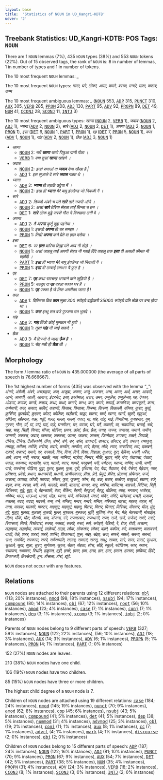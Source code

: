 ```yaml
---
layout: base
title:  'Statistics of NOUN in UD_Kangri-KDTB'
udver: '2'
---
```


## Treebank Statistics: UD_Kangri-KDTB: POS Tags: `NOUN`

There are 1 `NOUN` lemmas (7%), 435 `NOUN` types (38%) and 553 `NOUN` tokens (22%).
Out of 15 observed tags, the rank of `NOUN` is: 8 in number of lemmas, 1 in number of types and 1 in number of tokens.

The 10 most frequent `NOUN` lemmas: <em>_</em>

The 10 most frequent `NOUN` types:  <em>गल्ल, घरे, लोकां, अम्मा, कमरे, बरखा, मन्दरे, माता, कताब, कम्म</em>

The 10 most frequent ambiguous lemmas: <em>_</em> (<tt><a href="xnr_kdtb-pos-NOUN.html">NOUN</a></tt> 553, <tt><a href="xnr_kdtb-pos-ADP.html">ADP</a></tt> 315, <tt><a href="xnr_kdtb-pos-PUNCT.html">PUNCT</a></tt> 310, <tt><a href="xnr_kdtb-pos-AUX.html">AUX</a></tt> 305, <tt><a href="xnr_kdtb-pos-VERB.html">VERB</a></tt> 285, <tt><a href="xnr_kdtb-pos-PRON.html">PRON</a></tt> 208, <tt><a href="xnr_kdtb-pos-ADJ.html">ADJ</a></tt> 130, <tt><a href="xnr_kdtb-pos-PART.html">PART</a></tt> 95, <tt><a href="xnr_kdtb-pos-ADV.html">ADV</a></tt> 92, <tt><a href="xnr_kdtb-pos-PROPN.html">PROPN</a></tt> 89, <tt><a href="xnr_kdtb-pos-DET.html">DET</a></tt> 49, <tt><a href="xnr_kdtb-pos-NUM.html">NUM</a></tt> 41, <tt><a href="xnr_kdtb-pos-CCONJ.html">CCONJ</a></tt> 28, <tt><a href="xnr_kdtb-pos-SCONJ.html">SCONJ</a></tt> 11, <tt><a href="xnr_kdtb-pos-INTJ.html">INTJ</a></tt> 3)

The 10 most frequent ambiguous types:  <em>खाणा</em> (<tt><a href="xnr_kdtb-pos-NOUN.html">NOUN</a></tt> 2, <tt><a href="xnr_kdtb-pos-VERB.html">VERB</a></tt> 1), <em>जवाब</em> (<tt><a href="xnr_kdtb-pos-NOUN.html">NOUN</a></tt> 2, <tt><a href="xnr_kdtb-pos-ADJ.html">ADJ</a></tt> 1), <em>भ्यागा</em> (<tt><a href="xnr_kdtb-pos-ADV.html">ADV</a></tt> 2, <tt><a href="xnr_kdtb-pos-NOUN.html">NOUN</a></tt> 2), <em>सारे</em> (<tt><a href="xnr_kdtb-pos-ADJ.html">ADJ</a></tt> 2, <tt><a href="xnr_kdtb-pos-NOUN.html">NOUN</a></tt> 2, <tt><a href="xnr_kdtb-pos-DET.html">DET</a></tt> 1), <em>अपणा</em> (<tt><a href="xnr_kdtb-pos-ADJ.html">ADJ</a></tt> 2, <tt><a href="xnr_kdtb-pos-NOUN.html">NOUN</a></tt> 1, <tt><a href="xnr_kdtb-pos-PRON.html">PRON</a></tt> 1), <em>इसा</em> (<tt><a href="xnr_kdtb-pos-DET.html">DET</a></tt> 6, <tt><a href="xnr_kdtb-pos-NOUN.html">NOUN</a></tt> 1, <tt><a href="xnr_kdtb-pos-PART.html">PART</a></tt> 1, <tt><a href="xnr_kdtb-pos-PRON.html">PRON</a></tt> 1), <em>एह</em> (<tt><a href="xnr_kdtb-pos-DET.html">DET</a></tt> 7, <tt><a href="xnr_kdtb-pos-PRON.html">PRON</a></tt> 5, <tt><a href="xnr_kdtb-pos-NOUN.html">NOUN</a></tt> 1), <em>कल</em> (<tt><a href="xnr_kdtb-pos-ADV.html">ADV</a></tt> 1, <tt><a href="xnr_kdtb-pos-NOUN.html">NOUN</a></tt> 1), <em>गांह</em> (<tt><a href="xnr_kdtb-pos-ADV.html">ADV</a></tt> 2, <tt><a href="xnr_kdtb-pos-NOUN.html">NOUN</a></tt> 1), <em>छैळ</em> (<tt><a href="xnr_kdtb-pos-ADJ.html">ADJ</a></tt> 3, <tt><a href="xnr_kdtb-pos-NOUN.html">NOUN</a></tt> 1)


* <em>खाणा</em>
  * <tt><a href="xnr_kdtb-pos-NOUN.html">NOUN</a></tt> 2: <em>रामें <b>खाणा</b> खाणे पिछुआ पाणी पीता ।</em>
  * <tt><a href="xnr_kdtb-pos-VERB.html">VERB</a></tt> 1: <em>क्या तुसां <b>खाणा</b> खांहगे ।</em>
* <em>जवाब</em>
  * <tt><a href="xnr_kdtb-pos-NOUN.html">NOUN</a></tt> 2: <em>इन्हां सवालां दा <b>जवाब</b> देणा सौखा है |</em>
  * <tt><a href="xnr_kdtb-pos-ADJ.html">ADJ</a></tt> 1: <em>इस सुआले दे सारे <b>जवाब</b> गळत थे ।</em>
* <em>भ्यागा</em>
  * <tt><a href="xnr_kdtb-pos-ADV.html">ADV</a></tt> 2: <em><b>भ्यागा</b> ही तड़कैं उट्ठेया मैं ।</em>
  * <tt><a href="xnr_kdtb-pos-NOUN.html">NOUN</a></tt> 2: <em>इसा ही <b>भ्यागा</b> मेरे बापू इंगलैण्ड जो निकळी गै ।</em>
* <em>सारे</em>
  * <tt><a href="xnr_kdtb-pos-ADJ.html">ADJ</a></tt> 2: <em>तिज्जो अंबरे च मते <b>सारे</b> तारे नजरी औणे ।</em>
  * <tt><a href="xnr_kdtb-pos-NOUN.html">NOUN</a></tt> 2: <em>असां <b>सारे</b> तेरिया सेहता तांईं चिन्ता च हन ।</em>
  * <tt><a href="xnr_kdtb-pos-DET.html">DET</a></tt> 1: <em><b>सारे</b> लोक बुड्ढे पास्सें गौरा ने दिक्खणा लगी पे ।</em>
* <em>अपणा</em>
  * <tt><a href="xnr_kdtb-pos-ADJ.html">ADJ</a></tt> 2: <em>तैं <b>अपणा</b> कुर्तू पुठ्ठा पहनेया ।</em>
  * <tt><a href="xnr_kdtb-pos-NOUN.html">NOUN</a></tt> 1: <em>इसजो <b>अपणा</b> ही घर समझा ।</em>
  * <tt><a href="xnr_kdtb-pos-PRON.html">PRON</a></tt> 1: <em>तिन्नी <b>अपणा</b> कने प्रेते दा हाल दसेया ।</em>
* <em>इसा</em>
  * <tt><a href="xnr_kdtb-pos-DET.html">DET</a></tt> 6: <em>पर <b>इसा</b> बारिया तिह्नां मते अम्ब नी तोड़े ।</em>
  * <tt><a href="xnr_kdtb-pos-NOUN.html">NOUN</a></tt> 1: <em>असां जाहलू ताईं अपणी सेहत नी गवाई दिंदे ताहलू तक <b>इसा</b> दी असली कीमत नी बझोंदी ।</em>
  * <tt><a href="xnr_kdtb-pos-PART.html">PART</a></tt> 1: <em><b>इसा</b> ही भ्यागा मेरे बापू इंगलैण्ड जो निकळी गै ।</em>
  * <tt><a href="xnr_kdtb-pos-PRON.html">PRON</a></tt> 1: <em><b>इसा</b> दी लम्बाई लगभग त्रै फुट है ।</em>
* <em>एह</em>
  * <tt><a href="xnr_kdtb-pos-DET.html">DET</a></tt> 7: <em><b>एह</b> कथा रामचन्द्र भगवाने कने जुड़ियो है ।</em>
  * <tt><a href="xnr_kdtb-pos-PRON.html">PRON</a></tt> 5: <em>काळुए दा <b>एह</b> पहला पक्का घर है ।</em>
  * <tt><a href="xnr_kdtb-pos-NOUN.html">NOUN</a></tt> 1: <em><b>एह</b> पक्का है जे तिस अमरीका जाणा है !</em>
* <em>कल</em>
  * <tt><a href="xnr_kdtb-pos-ADV.html">ADV</a></tt> 1: <em>दिल्लिया विच <b>कल</b> सुन्ना 300 रूपेइये बद्धीकरी 35000 रूपेइये प्रति तोळे पर बन्द होया था ।</em>
  * <tt><a href="xnr_kdtb-pos-NOUN.html">NOUN</a></tt> 1: <em><b>कल</b> इत्थू सत बजे पुज्जणा मत भुलदे ।</em>
* <em>गांह</em>
  * <tt><a href="xnr_kdtb-pos-ADV.html">ADV</a></tt> 2: <em><b>गांह</b> मिंजो कोई मुस्कल नी हुणी ।</em>
  * <tt><a href="xnr_kdtb-pos-NOUN.html">NOUN</a></tt> 1: <em>तुसां <b>गांह</b> नी जाई सकदे ।</em>
* <em>छैळ</em>
  * <tt><a href="xnr_kdtb-pos-ADJ.html">ADJ</a></tt> 3: <em>मैं तिज्जो ते जादा <b>छैळ</b> हैं ।</em>
  * <tt><a href="xnr_kdtb-pos-NOUN.html">NOUN</a></tt> 1: <em>सैह मती ही <b>छैळ</b> थी ।</em>

## Morphology

The form / lemma ratio of `NOUN` is 435.000000 (the average of all parts of speech is 76.666667).

The 1st highest number of forms (435) was observed with the lemma “_”: <em>अंगणे, अंग्रेजी, अंबरे, अच्छाइया, अज, अजूबा, अपणा, अप्पूं, अफसर, अम्ब, अम्मा, अर्थ, असर, आदमी, आप्पे, आबादी, आळी, आवाज, इंटरनेट, इसा, इस्तेमाल, उत्तर, उमर, एम्बुलेंस, एम्बुलेन्सा, एह, ऐनका, ओढणां, कणक, कण्डें, कताब, कथा, कथां, कनारें, कन्ध, कम, कमरे, कमाई, कम्पनिया, कम्पयूटरे, कम्म, कर्मचारी, कल, कवता, कविएं, कहाणी, किताब, किताबा, किस्मा, किस्मां, किहल्ली, कीमत, कुत्ता, कुर्तू, कुर्सियां, कुलदेवी, कुहला, कोटां, कोशिश, खड़ैतरी, खड्डा, खतरा, खर्च, खाणा, खाणें, खुसी, खूह्आं, खेतिया, खौह्दळ, गऊ, गड्डी, गल्ल, गल्ला, गल्लां, गळत, गा, गांह, गांह्, गाई, गिणतिया, गुनाहगार, गुम, गुस्सा, गौरा, ग्राँ, ग्रां, ग्रांएं, ग्राएं, घड़े, घनमीटर, घर, घराळ, घरे, घरैं, घळाटी, घा, चकारिया, चणाई, चन्ने, चाह, चाह्, चिड़ी, चिन्ता, चीजा, चोरिया, छपन, छांवां, छैल, छैळ, जगह, जज्ज, जणासा, जमाने, जमीन, जम्मणी, जरूरत, जवाब, ज़रूरत, ज़रूरता, जातर, जातरा, जातरू, जिम्मेदार, टप्परुए, टब्बरे, टियाळे, टेनिस, टैनिस, टैलीस्कोपे, ठीक, डंगरे, डंगे, डर, डांस, डाकटरें, डाक्टर, डॉक्टर, ढंगे, तफान, तमाकुए, तमाकू, तरीका, तरीकें, तरीख, तवारे, तस्वीर, तस्वीरा, तारे, तैह्स, तोळे, त्यार, त्रासदियां, त्ळा, दक्खणे, दफ़्तरे, दफ्तरां, दमागे, दर, दरवाज़े, दिन, दिनां, दिनें, दिशा, दिहाड़ा, दुआल, दूरा, देविया, धरती, धरैंस, धामे, ध्यान, नदी, नराज, नळकें, नवां, नांनियां, नाड़ेयां, निन्दर, नीति, नुहार, न्हेरे, पंगा, पंचायता, पंडतां, पकड़, पकवान, पटवारिए, पता, पताळे, पत्तर, पत्थरे, परदूषणे, परी, पर्यटक, पसन्द, पाणिए, पाणी, पाणीं, पासे, पास्सेयां, पीढ़िया, पुठ्ठा, पुत्तर, पुळस, पूजा, पूरी, पृथ्विया, पेट, पैदा, पैदावार, पैसे, पैसेयां, पैह्रेदार, प्यार, प्रतिशत, प्रदेशे, प्रधान, प्रधानमंत्री, प्रधानी, प्राचीनकाल, प्रीता, प्रेते, प्रेमुएं, प्रेरित, प्रोग्रामां, प्रोफेसर, फर्ज, फसलां, फ़ायदा, फ़ौजी, फायदा, फीटर, फुट, फूकणू, फोन, बंद, बक, बचार, बच्चेयां, बच्छुआं, बछाण, बजे, बद्दळ, बन्द, बरखा, बरी, बर्फ, बल्लड़े, बाकी, बाज़ारां, बान्दर, बापू, बारिया, बाल्टिया, बाहरले, बिटिया, बिट्टी, बिल्लिया, बुड्ढे, बूट्टा, बे, बेइन्साफ़ी, बेला, बैंकिंग, बैहणी, बैह्ड़ुआं, बैह्ड़ू, बोलिया, ब्याह, भगवान, भतोरड़, भविष्य, भाऊ, भाऊआं, भाखां, भीड़, भ्यागा, मंजे, मंत्रिमंडले, मंदरां, मंदिर, मंदिरे, मच्छियां, मच्छी, मज़ाक, मतलब, मदद, मददा, मदरसे, मना, मने, मन्त्रिए, मन्दर, मन्दरे, मन्दिर, मस्जिदा, महत्ता, महत्त्व, महल, माँ, माता, मालक, मालणी, मास्टर, माहणुए, माहणुएं, माहणू, मितरा, मित्तर, मिनटां, मिस्त्रिए, मीदवार, मील, मुंह, मुद्दे, मुन्नुए, मुलख, मुलखां, मुलखे, मुल्ल, मुश्कल, मुस्कल, मूर्ति, मूर्तियां, मेज, मेद, मेळे, मेहरबानी, मोबाईल, मौक़ा, मौके, मौत, मौसमी, याद, योजना, रंगे, राजदरबार, राजधानी, राजा, राजे, राजें, राजेयां, राणी, रात्ती, रियासतां, रिश्ते, रिश्तेदारां, रुक्ख, रुक्खां, रुक्खे, रुत्तां, रूपे, रूपेइये, रेडियो, रै, रोज़, रोटी, लच्छण, लड़ाइया, लड़ाईया, लम्बाई, लाक़ेयाँ, लाड़ा, लोक, लोकतंत्र, लोकां, वक़्ते, वकील, वणे, वातावरण, वातावरणे, वाळी, वेले, शहर, शहरां, शहरे, शान्ति, शिकायतां, शुरू, संझ, संझा, सक, सफरे, सफ़रे, सबना, सबनां, सभा, समर्पित, सरकारा, सरपे, सर्वसम्मति, सलाह, सवालां, सस्सू, साधु, साबत, सारे, साल, सालां, सुआल, सुआले, सुख, सुन्ना, सुरग, सुर्गवास, सूरज, सेहत, सेहता, सोच, सौह्रे, स्कूले, स्टेडियम, स्तर, स्थान, स्थापत्य, स्थापना, स्थिति, हकूमत, हट्टी, हफ्ते, हल्ल, हवा, हाख, हार, हाल, हालत, हालता, हाळियां, हिंदी, हिफाजती, हिस्सेदारी, हुण, होंसला, होरां, ह्यूंदे</em>.

`NOUN` does not occur with any features.


## Relations

`NOUN` nodes are attached to their parents using 12 different relations: <tt><a href="xnr_kdtb-dep-obl.html">obl</a></tt> (113; 20% instances), <tt><a href="xnr_kdtb-dep-nmod.html">nmod</a></tt> (98; 18% instances), <tt><a href="xnr_kdtb-dep-nsubj.html">nsubj</a></tt> (94; 17% instances), <tt><a href="xnr_kdtb-dep-compound.html">compound</a></tt> (80; 14% instances), <tt><a href="xnr_kdtb-dep-obj.html">obj</a></tt> (67; 12% instances), <tt><a href="xnr_kdtb-dep-root.html">root</a></tt> (56; 10% instances), <tt><a href="xnr_kdtb-dep-amod.html">amod</a></tt> (23; 4% instances), <tt><a href="xnr_kdtb-dep-case.html">case</a></tt> (7; 1% instances), <tt><a href="xnr_kdtb-dep-conj.html">conj</a></tt> (7; 1% instances), <tt><a href="xnr_kdtb-dep-dep.html">dep</a></tt> (3; 1% instances), <tt><a href="xnr_kdtb-dep-xcomp.html">xcomp</a></tt> (3; 1% instances), <tt><a href="xnr_kdtb-dep-iobj.html">iobj</a></tt> (2; 0% instances)

Parents of `NOUN` nodes belong to 9 different parts of speech: <tt><a href="xnr_kdtb-pos-VERB.html">VERB</a></tt> (327; 59% instances), <tt><a href="xnr_kdtb-pos-NOUN.html">NOUN</a></tt> (122; 22% instances),  (56; 10% instances), <tt><a href="xnr_kdtb-pos-ADJ.html">ADJ</a></tt> (18; 3% instances), <tt><a href="xnr_kdtb-pos-AUX.html">AUX</a></tt> (14; 3% instances), <tt><a href="xnr_kdtb-pos-ADV.html">ADV</a></tt> (6; 1% instances), <tt><a href="xnr_kdtb-pos-PROPN.html">PROPN</a></tt> (5; 1% instances), <tt><a href="xnr_kdtb-pos-PRON.html">PRON</a></tt> (4; 1% instances), <tt><a href="xnr_kdtb-pos-PART.html">PART</a></tt> (1; 0% instances)

152 (27%) `NOUN` nodes are leaves.

210 (38%) `NOUN` nodes have one child.

106 (19%) `NOUN` nodes have two children.

85 (15%) `NOUN` nodes have three or more children.

The highest child degree of a `NOUN` node is 7.

Children of `NOUN` nodes are attached using 19 different relations: <tt><a href="xnr_kdtb-dep-case.html">case</a></tt> (184; 24% instances), <tt><a href="xnr_kdtb-dep-nmod.html">nmod</a></tt> (145; 19% instances), <tt><a href="xnr_kdtb-dep-punct.html">punct</a></tt> (70; 9% instances), <tt><a href="xnr_kdtb-dep-amod.html">amod</a></tt> (62; 8% instances), <tt><a href="xnr_kdtb-dep-cop.html">cop</a></tt> (45; 6% instances), <tt><a href="xnr_kdtb-dep-nsubj.html">nsubj</a></tt> (43; 5% instances), <tt><a href="xnr_kdtb-dep-compound.html">compound</a></tt> (41; 5% instances), <tt><a href="xnr_kdtb-dep-det.html">det</a></tt> (41; 5% instances), <tt><a href="xnr_kdtb-dep-dep.html">dep</a></tt> (38; 5% instances), <tt><a href="xnr_kdtb-dep-nummod.html">nummod</a></tt> (31; 4% instances), <tt><a href="xnr_kdtb-dep-advmod.html">advmod</a></tt> (25; 3% instances), <tt><a href="xnr_kdtb-dep-obl.html">obl</a></tt> (19; 2% instances), <tt><a href="xnr_kdtb-dep-conj.html">conj</a></tt> (11; 1% instances), <tt><a href="xnr_kdtb-dep-aux.html">aux</a></tt> (8; 1% instances), <tt><a href="xnr_kdtb-dep-cc.html">cc</a></tt> (7; 1% instances), <tt><a href="xnr_kdtb-dep-advcl.html">advcl</a></tt> (4; 1% instances), <tt><a href="xnr_kdtb-dep-mark.html">mark</a></tt> (4; 1% instances), <tt><a href="xnr_kdtb-dep-discourse.html">discourse</a></tt> (2; 0% instances), <tt><a href="xnr_kdtb-dep-obj.html">obj</a></tt> (2; 0% instances)

Children of `NOUN` nodes belong to 15 different parts of speech: <tt><a href="xnr_kdtb-pos-ADP.html">ADP</a></tt> (187; 24% instances), <tt><a href="xnr_kdtb-pos-NOUN.html">NOUN</a></tt> (122; 16% instances), <tt><a href="xnr_kdtb-pos-ADJ.html">ADJ</a></tt> (81; 10% instances), <tt><a href="xnr_kdtb-pos-PUNCT.html">PUNCT</a></tt> (70; 9% instances), <tt><a href="xnr_kdtb-pos-PRON.html">PRON</a></tt> (67; 9% instances), <tt><a href="xnr_kdtb-pos-AUX.html">AUX</a></tt> (54; 7% instances), <tt><a href="xnr_kdtb-pos-DET.html">DET</a></tt> (42; 5% instances), <tt><a href="xnr_kdtb-pos-PART.html">PART</a></tt> (38; 5% instances), <tt><a href="xnr_kdtb-pos-NUM.html">NUM</a></tt> (35; 4% instances), <tt><a href="xnr_kdtb-pos-PROPN.html">PROPN</a></tt> (31; 4% instances), <tt><a href="xnr_kdtb-pos-ADV.html">ADV</a></tt> (24; 3% instances), <tt><a href="xnr_kdtb-pos-VERB.html">VERB</a></tt> (18; 2% instances), <tt><a href="xnr_kdtb-pos-CCONJ.html">CCONJ</a></tt> (8; 1% instances), <tt><a href="xnr_kdtb-pos-SCONJ.html">SCONJ</a></tt> (3; 0% instances), <tt><a href="xnr_kdtb-pos-INTJ.html">INTJ</a></tt> (2; 0% instances)

